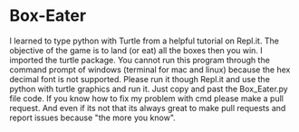 # Box-Eater
I learned to type python with Turtle from a helpful tutorial on Repl.it. The objective of the game is to land (or eat) all the boxes then you win. I imported the turtle package. You cannot run this program through the command prompt of windows (terminal for mac and linux) because the hex decimal font is not supported. Please run it though Repl.it and use the python with turtle graphics and run it. Just copy and past the Box_Eater.py file code. If you know how to fix my problem with cmd please make a pull request. And even if its not that its always great to make pull requests and report issues because "the more you know". 

